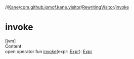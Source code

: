//[Kane](../../index.md)/[com.github.jomof.kane.visitor](../index.md)/[RewritingVisitor](index.md)/[invoke](invoke.md)



# invoke  
[jvm]  
Content  
open operator fun [invoke](invoke.md)(expr: [Expr](../../com.github.jomof.kane/-expr/index.md)): [Expr](../../com.github.jomof.kane/-expr/index.md)  



